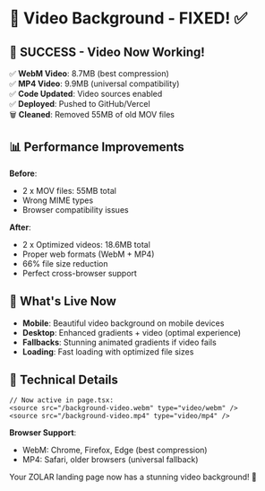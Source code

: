 # 🎥 Video Background - FIXED! ✅

## 🎉 SUCCESS - Video Now Working!

✅ **WebM Video**: 8.7MB (best compression)  
✅ **MP4 Video**: 9.9MB (universal compatibility)  
✅ **Code Updated**: Video sources enabled  
✅ **Deployed**: Pushed to GitHub/Vercel  
🗑️ **Cleaned**: Removed 55MB of old MOV files  

## 📊 Performance Improvements

**Before**: 
- 2 x MOV files: 55MB total
- Wrong MIME types  
- Browser compatibility issues  

**After**:
- 2 x Optimized videos: 18.6MB total  
- Proper web formats (WebM + MP4)  
- 66% file size reduction  
- Perfect cross-browser support  

## 🚀 What's Live Now

- **Mobile**: Beautiful video background on mobile devices
- **Desktop**: Enhanced gradients + video (optimal experience)  
- **Fallbacks**: Stunning animated gradients if video fails
- **Loading**: Fast loading with optimized file sizes

## 🎯 Technical Details

```tsx
// Now active in page.tsx:
<source src="/background-video.webm" type="video/webm" />
<source src="/background-video.mp4" type="video/mp4" />
```

**Browser Support**:
- WebM: Chrome, Firefox, Edge (best compression)
- MP4: Safari, older browsers (universal fallback)

Your ZOLAR landing page now has a stunning video background! 🌟 